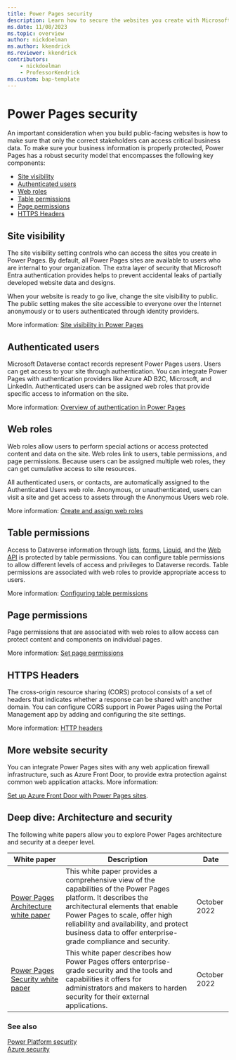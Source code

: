 ```yaml
---
title: Power Pages security
description: Learn how to secure the websites you create with Microsoft Power Pages.
ms.date: 11/08/2023
ms.topic: overview
author: nickdoelman
ms.author: kkendrick
ms.reviewer: kkendrick
contributors:
    - nickdoelman
    - ProfessorKendrick
ms.custom: bap-template
---
```


# Power Pages security

An important consideration when you build public-facing websites is how to make sure that only the correct stakeholders can access critical business data. To make sure your business information is properly protected, Power Pages has a robust security model that encompasses the following key components:

- [Site visibility](#site-visibility)
- [Authenticated users](#authenticated-users)
- [Web roles](#web-roles)
- [Table permissions](#table-permissions)
- [Page permissions](#page-permissions)
- [HTTPS Headers](#https-headers)

## Site visibility

The site visibility setting controls who can access the sites you create in Power Pages. By default, all Power Pages sites are available to users who are internal to your organization. The extra layer of security that Microsoft Entra authentication provides helps to prevent accidental leaks of partially developed website data and designs.

When your website is ready to go live, change the site visibility to public. The public setting makes the site accessible to everyone over the Internet anonymously or to users authenticated through identity providers. 

More information: [Site visibility in Power Pages](site-visibility.md)

## Authenticated users

Microsoft Dataverse contact records represent Power Pages users. Users can get access to your site through authentication. You can integrate Power Pages with authentication providers like Azure AD B2C, Microsoft, and LinkedIn. Authenticated users can be assigned web roles that provide specific access to information on the site. 

More information: [Overview of authentication in Power Pages](authentication/index.md)

## Web roles

Web roles allow users to perform special actions or access protected content and data on the site. Web roles link to users, table permissions, and page permissions. Because users can be assigned multiple web roles, they can get cumulative access to site resources.

All authenticated users, or contacts, are automatically assigned to the Authenticated Users web role. Anonymous, or unauthenticated, users can visit a site and get access to assets through the Anonymous Users web role. 

More information: [Create and assign web roles](create-web-roles.md)

## Table permissions

Access to Dataverse information through [lists](../getting-started/add-list.md), [forms](../getting-started/add-form.md), [Liquid](../configure/liquid-overview.md), and the [Web API](../configure/web-api-overview.md) is protected by table permissions. You can configure table permissions to allow different levels of access and privileges to Dataverse records. Table permissions are associated with web roles to provide appropriate access to users. 

More information: [Configuring table permissions](table-permissions.md)

## Page permissions

Page permissions that are associated with web roles to allow access can protect content and components on individual pages. 

More information: [Set page permissions](page-security.md)

## HTTPS Headers

The cross-origin resource sharing (CORS) protocol consists of a set of headers that indicates whether a response can be shared with another domain. You can configure CORS support in Power Pages using the Portal Management app by adding and configuring the site settings. 

More information: [HTTP headers](site-checker-security.md#http-headers)

## More website security

You can integrate Power Pages sites with any web application firewall infrastructure, such as Azure Front Door, to provide extra protection against common web application attacks. More information: 

[Set up Azure Front Door with Power Pages sites](/power-apps/maker/portals/azure-front-door).

## Deep dive: Architecture and security

The following white papers allow you to explore Power Pages architecture and security at a deeper level.

| White paper | Description | Date |
| - | - | - |
| [Power Pages Architecture white paper](/power-pages/guidance/white-papers/architecture) | This white paper provides a comprehensive view of the capabilities of the Power Pages platform. It describes the architectural elements that enable Power Pages to scale, offer high reliability and availability, and protect business data to offer enterprise-grade compliance and security. | October 2022 |
| [Power Pages Security white paper](/power-pages/guidance/white-papers/security) | This white paper describes how Power Pages offers enterprise-grade security and the tools and capabilities it offers for administrators and makers to harden security for their external applications. | October 2022 |

### See also

[Power Platform security](/power-platform/admin/security/)  
[Azure security](/azure/security/)
